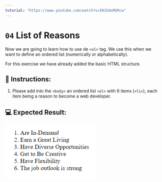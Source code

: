 ```yaml
---
tutorial: "https://www.youtube.com/watch?v=IH1hAxMGRcw"
---
```


# `04` List of Reasons

Now we are going to learn how to use de `<ol>` tag. We use this when we want to define an ordered list (numerically or alphabetically).

For this exercise we have already added the basic HTML structure.

## 📝 Instructions:

1. Please add into the `<body>` an ordered list `<ol>` with 6 items (`<li>`), each item being a reason to become a web developer.

## 💻 Expected Result:

![List of li's](../../.learn/assets/04-list-of-reasons.png?raw=true)

